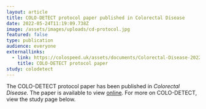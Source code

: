 ```yaml
---
layout: article
title: COLO-DETECT protocol paper published in Colorectal Disease
date: 2022-05-24T11:19:09.738Z
image: /assets/images/uploads/cd-protocol.jpg
featured: false
type: publication
audience: everyone
externallinks:
  - link: https://colospeed.uk/assets/documents/Colorectal-Disease-2022-Seager.pdf
    title: COLO-DETECT protocol paper
study: colodetect
---
```

The COLO-DETECT protocol paper has been published in *Colorectal Disease.* The paper is available to view [online](https://colospeed.uk/assets/documents/Colorectal-Disease-2022-Seager.pdf). For more on COLO-DETECT, view the study page below.